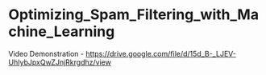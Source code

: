 # Optimizing_Spam_Filtering_with_Machine_Learning

Video Demonstration - https://drive.google.com/file/d/15d_B-_LJEV-UhIybJpxQwZJnjRkrgdhz/view
